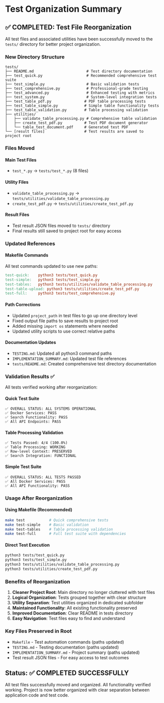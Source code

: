 # Test Organization Summary

## ✅ COMPLETED: Test File Reorganization

All test files and associated utilities have been successfully moved to the `tests/` directory for better project organization.

### New Directory Structure

```
tests/
├── README.md                        # Test directory documentation
├── test_quick.py                    # Recommended comprehensive test suite
├── test_simple.py                   # Basic validation tests
├── test_comprehensive.py            # Professional-grade testing
├── test_advanced.py                 # Enhanced testing with metrics
├── test_system.py                   # System-level integration tests
├── test_table_pdf.py               # PDF table processing tests
├── test_table_simple.py            # Simple table functionality tests
├── test_table_validation.py        # Table processing validation
├── utilities/
│   ├── validate_table_processing.py # Comprehensive table validation
│   ├── create_test_pdf.py          # Test PDF document generator
│   └── table_test_document.pdf     # Generated test PDF
└── [result files]                  # Test results are saved to project root
```

### Files Moved

#### Main Test Files
- `test_*.py` → `tests/test_*.py` (8 files)

#### Utility Files  
- `validate_table_processing.py` → `tests/utilities/validate_table_processing.py`
- `create_test_pdf.py` → `tests/utilities/create_test_pdf.py`

#### Result Files
- Test result JSON files moved to `tests/` directory
- Final results still saved to project root for easy access

### Updated References

#### Makefile Commands
All test commands updated to use new paths:
```makefile
test-quick:    python3 tests/test_quick.py
test-simple:   python3 tests/test_simple.py
test-tables:   python3 tests/utilities/validate_table_processing.py
test-table-upload: python3 tests/utilities/create_test_pdf.py
test-full:     python3 tests/test_comprehensive.py
```

#### Path Corrections
- Updated `project_path` in test files to go up one directory level
- Fixed output file paths to save results to project root
- Added missing `import os` statements where needed
- Updated utility scripts to use correct relative paths

#### Documentation Updates
- `TESTING.md`: Updated all python3 command paths
- `IMPLEMENTATION_SUMMARY.md`: Updated test file references
- `tests/README.md`: Created comprehensive test directory documentation

### Validation Results ✅

All tests verified working after reorganization:

#### Quick Test Suite
```
✅ OVERALL STATUS: ALL SYSTEMS OPERATIONAL
✅ Docker Services: PASS
✅ Search Functionality: PASS
✅ All API Endpoints: PASS
```

#### Table Processing Validation
```
✅ Tests Passed: 4/4 (100.0%)
✅ Table Processing: WORKING
✅ Row-level Context: PRESERVED
✅ Search Integration: FUNCTIONAL
```

#### Simple Test Suite
```
✅ OVERALL STATUS: ALL TESTS PASSED
✅ All Docker Services: PASS
✅ All API Functionality: PASS
```

### Usage After Reorganization

#### Using Makefile (Recommended)
```bash
make test           # Quick comprehensive tests
make test-simple    # Basic validation
make test-tables    # Table processing validation
make test-full      # Full test suite with dependencies
```

#### Direct Test Execution
```bash
python3 tests/test_quick.py
python3 tests/test_simple.py
python3 tests/utilities/validate_table_processing.py
python3 tests/utilities/create_test_pdf.py
```

### Benefits of Reorganization

1. **Cleaner Project Root**: Main directory no longer cluttered with test files
2. **Logical Organization**: Tests grouped together with clear structure
3. **Utility Separation**: Test utilities organized in dedicated subfolder
4. **Maintained Functionality**: All existing functionality preserved
5. **Improved Documentation**: Clear README in tests directory
6. **Easy Navigation**: Test files easy to find and understand

### Key Files Preserved in Root
- `Makefile` - Test automation commands (paths updated)
- `TESTING.md` - Testing documentation (paths updated)
- `IMPLEMENTATION_SUMMARY.md` - Project summary (paths updated)
- Test result JSON files - For easy access to test outcomes

## Status: ✅ COMPLETED SUCCESSFULLY

All test files successfully moved and organized. All functionality verified working. Project is now better organized with clear separation between application code and test code.